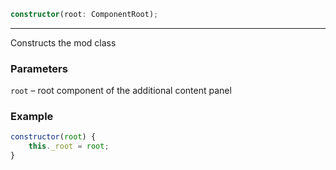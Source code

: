 ```ts
constructor(root: ComponentRoot);
```

<hr>

Constructs the mod class

### Parameters

`root`       &ndash; root component of the additional content panel


### Example

```js
constructor(root) {
    this._root = root;
}
```

